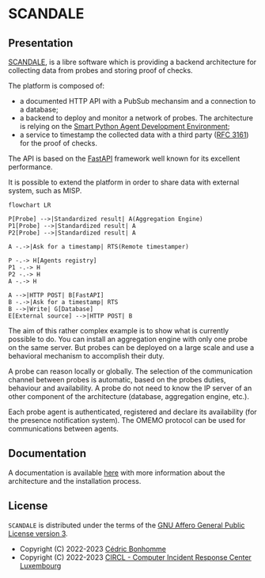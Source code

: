 # SCANDALE

## Presentation

[SCANDALE](https://github.com/scandale-project/scandale),
is a libre software which is providing a backend architecture
for collecting data from probes and storing proof of checks.

The platform is composed of:

- a documented HTTP API with a PubSub mechansim and a connection to a
  database;
- a backend to deploy and monitor a network of probes.
  The architecture is relying on the
  [Smart Python Agent Development Environment](https://github.com/javipalanca/spade);
- a service to timestamp the collected data with a third party
  ([RFC 3161](https://www.ietf.org/rfc/rfc3161.txt)) for the proof of checks.

The API is based on the [FastAPI](https://fastapi.tiangolo.com) framework
well known for its excellent performance.

It is possible to extend the platform in order to share data with external
system, such as MISP.


```mermaid
flowchart LR

P[Probe] -->|Standardized result| A(Aggregation Engine)
P1[Probe] -->|Standardized result| A
P2[Probe] -->|Standardized result| A

A -.->|Ask for a timestamp| RTS(Remote timestamper)

P -.-> H[Agents registry]
P1 -.-> H
P2 -.-> H
A -.-> H

A -->|HTTP POST| B[FastAPI]
B -.->|Ask for a timestamp| RTS
B -->|Write| G[Database]
E[External source] -->|HTTP POST| B
```

The aim of this rather complex example is to show what is currently possible
to do. You can install an aggregation engine with only one probe
on the same server. But probes can be deployed on a large scale and use a
behavioral mechanism to accomplish their duty.

A probe can reason locally or globally.
The selection of the communication channel between probes is automatic,
based on the probes duties, behaviour and availability. A probe do not
need to know the IP server of an other component of the architecture
(database, aggregation engine, etc.).

Each probe agent is authenticated, registered and declare its availability
(for the presence notification system). The OMEMO protocol can be used for
communications between agents.


## Documentation

A documentation is available [here](https://scandale.readthedocs.io) with more
information about the architecture and the installation process.


## License

`SCANDALE` is distributed under the terms of the
[GNU Affero General Public License version 3](https://www.gnu.org/licenses/agpl-3.0.html).

- Copyright (C) 2022-2023 [Cédric Bonhomme](https://www.cedricbonhomme.org)
- Copyright (C) 2022-2023 [CIRCL - Computer Incident Response Center Luxembourg](https://www.circl.lu)
